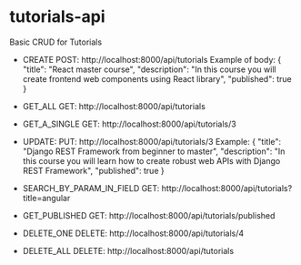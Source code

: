 # tutorials-api

Basic CRUD for Tutorials

- CREATE
  POST: http://localhost:8000/api/tutorials
  Example of body:
  {
    "title": "React master course",
    "description": "In this course you will create frontend web components using React library",
    "published": true
  }
  

- GET_ALL
  GET: http://localhost:8000/api/tutorials
  
- GET_A_SINGLE
  GET: http://localhost:8000/api/tutorials/3
  
- UPDATE:
  PUT: http://localhost:8000/api/tutorials/3
  Example:
  {
    "title": "Django REST Framework from beginner to master",
    "description": "In this course you will learn how to create robust web APIs with Django REST Framework",
    "published": true
  }
  
- SEARCH_BY_PARAM_IN_FIELD
  GET: http://localhost:8000/api/tutorials?title=angular
  
- GET_PUBLISHED
  GET: http://localhost:8000/api/tutorials/published
  
- DELETE_ONE
  DELETE: http://localhost:8000/api/tutorials/4
  
- DELETE_ALL
  DELETE: http://localhost:8000/api/tutorials
